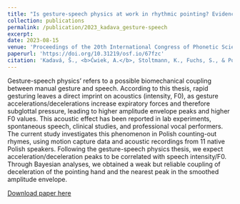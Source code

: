 ```yaml
---
title: "Is gesture-speech physics at work in rhythmic pointing? Evidence from Polish counting-out rhymes"
collection: publications
permalink: /publication/2023_kadava_gesture-speech
excerpt:
date: 2023-08-15
venue: 'Proceedings of the 20th International Congress of Phonetic Sciences'
paperurl: 'https://doi.org/10.31219/osf.io/67fzc'
citation: 'Kadavá, Š., <b>Ćwiek, A.</b>, Stoltmann, K., Fuchs, S., & Pouw, W. (2023). Is gesture-speech physics at work in rhythmic pointing? Evidence from Polish counting-out rhymes. <i>Proceedings of the 20th International Congress of Phonetic Sciences</i>. International Congress of Phonetic Sciences (ICPhS 2023), Prague, Czech Republic.'
---
```


Gesture-speech physics’ refers to a possible biomechanical coupling between manual gesture and speech. According to this thesis, rapid gesturing leaves a direct imprint on acoustics (intensity, F0), as gesture accelerations/decelerations increase expiratory forces and therefore subglottal pressure, leading to higher amplitude envelope peaks and higher F0 values. This acoustic effect has been reported in lab experiments, spontaneous speech, clinical studies, and professional vocal performers. The current study investigates this phenomenon in Polish counting-out rhymes, using motion capture data and acoustic recordings from 11 native Polish speakers. Following the gesture-speech physics thesis, we expect acceleration/deceleration peaks to be correlated with speech intensity/F0. Through Bayesian analyses, we obtained a weak but reliable coupling of deceleration of the pointing hand and the nearest peak in the smoothed amplitude envelope.

[Download paper here](https://doi.org/10.31219/osf.io/67fzc)
